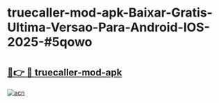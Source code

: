 # truecaller-mod-apk-Baixar-Gratis-Ultima-Versao-Para-Android-IOS-2025-#5qowo

# <h2><a href="https://ainizakaria.my?title=truecaller-mod-apk&ref=25M">🔗👉 🔴 truecaller-mod-apk</a></h2>

[![acn](https://github.com/user-attachments/assets/0f9c940e-d8b0-45ae-aac7-cd30a18b3e1c)](https://ainizakaria.my?title=truecaller-mod-apk&ref=25M)

